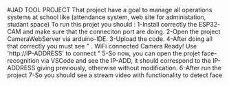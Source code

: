 #JAD TOOL PROJECT
That project have a goal to manage all operations systems at school like (attendance system, web site for administation, studant space) 
To run this projet you should :
  1-Install correctly the ESP32-CAM and make sure that the conneciton port are doing.
  2-Open the project CameraWebServer via arduino-IDE.
  3-Upload the code.
  4-After doing all that correctly you must see "
        .
        WiFi connected
        Camera Ready! Use 'http://IP-ADDRESS' to connect
  "
  5-So now, you can open the projet face-recognition via VSCode and see the IP-ADD, it should correspond to the IP-ADDRESS giving previously, otherwise without modification.
  6-After run the project
  7-So you should see a stream video with functionality to detect face
  
